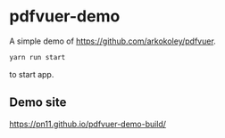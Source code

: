 # pdfvuer-demo

A simple demo of <https://github.com/arkokoley/pdfvuer>.

``` bash
yarn run start
```

to start app.

## Demo site

<https://pn11.github.io/pdfvuer-demo-build/>
